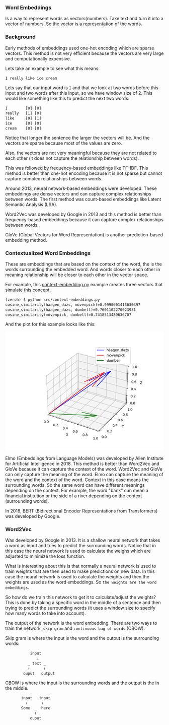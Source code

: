 ### Word Embeddings
Is a way to represent words as vectors(numbers). Take text and turn it into a
vector of numbers. So the vector is a representation of the words.

### Background
Early methods of embeddings used one-hot encoding which are sparse vectors.
This method is not very efficient because the vectors are very large and
computationally expensive.

Lets take an example to see what this means:
```
I really like ice cream
```
Lets say that our input word is `I` and that we look at two words before this
input and two words after this input, so we have window size of 2. This would
like something like this to predict the next two words:
```
I        [0] [0]
really   [1] [0]
like     [0] [1]
ice      [0] [0]
cream    [0] [0]
```
Notice that longer the sentence the larger the vectors will be. And the vectors
are sparse because most of the values are zero.

Also, the vectors are not very meaningful because they are not related to each
other (it does not capture the relationship between words).

This was followed by frequency-based embeddings like TF-IDF. This method is
better than one-hot encoding because it is not sparse but cannot capture
complex relationships between words.

Around 2013, neural network-based embeddings were developed. These embeddings
are dense vectors and can capture complex relationships between words. The
first method was count-based embeddings like Latent Semantic Analysis (LSA).

Word2Vec was developed by Google in 2013 and this method is better than
frequency-based embeddings because it can capture complex relationships between
words.

GloVe (Global Vectors for Word Representation) is another prediction-based
embedding method.

### Contextualized Word Embeddings
These are embeddings that are based on the context of the word, the is the
words surrounding the embedded word. And words closer to each other in meaning
relationship will be closer to each other in the vector space.

For example, this [context-embedding.py](../embeddings/python/src/context-embedding.py)
example creates three vectors that simulate this concept.
```console
(zeroh) $ python src/context-embeddings.py 
cosine_similarity(häagen_dazs, mövenpick)=0.9990601415630397
cosine_similarity(häagen_dazs, dumbell)=0.7601102270023931
cosine_similarity(mövenpick, dumbell)=0.7418513489636707
```

And the plot for this example looks like this:

![image](./context-embeddings-plot.png)


Elmo (Embeddings from Language Models) was developed by Allen Institute for
Artificial Intelligence in 2018. This method is better than Word2Vec and GloVe
because it can capture the context of the word. Word2Vec and GloVe can only
capture the meaning of the word. Elmo can capture the meaning of the word and
the context of the word. Context in this case means the surrounding words. So
the same word can have different meanings depending on the context. For example,
the word "bank" can mean a financial institution or the side of a river depending
on the context (surrounding words).

In 2018, BERT (Bidirectional Encoder Representations from Transformers) was
developed by Google. 

### Word2Vec
Was developed by Google in 2013. It is a shallow neural network that takes a
word as input and tries to predict the surrounding words. Notice that in this
case the neural network is used to calculate the weighs which are adjusted to
minimize the loss function.

What is interesting about this is that normally a neural network is used to
train weights that are then used to make predictions on new data. In this case
the neural network is used to calculate the weights and then the weights are
used as the word embeddings. So `the weights are the word embeddings`.

So how do we train this network to get it to calculate/adjust the weights?  
This is done by taking a specific word in the middle of a sentence and then
trying to predict the surrounding words (it uses a window size to specify how
many words to take into account).

The output of the network is the word embedding. There are two ways to train the
network, `skip gram` and `continuous bag of words` (CBOW).

Skip gram is where the input is the word and the output is the surrounding
words:
```
           input
              ↓
          _ text _
          ↑      ↑
        ouput   output
```

CBOW is where the input is the surrounding words and the output is the in the
middle.
```
       input   input
         ↓      ↓
       Some  _  here
             ↑ 
           ouput
```

